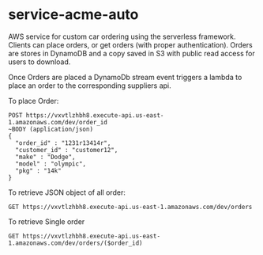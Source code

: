 # service-acme-auto
AWS service for custom car ordering using the serverless framework. Clients can place orders, or get orders (with proper authentication). Orders are stores in DynamoDB and a copy saved in S3 with public read access for users to download.

Once Orders are placed a DynamoDb stream event triggers a lambda to place an order to the corresponding suppliers api.

To place Order:
  ```
  POST https://vxvtlzhbh8.execute-api.us-east-1.amazonaws.com/dev/order_id
  ~BODY (application/json)
  {
	"order_id" : "1231r13414r",
	"customer_id" : "customer12",
	"make" : "Dodge",
	"model" : "olympic",
	"pkg" : "14k"
  }
```

To retrieve JSON object of all order: 
```
GET https://vxvtlzhbh8.execute-api.us-east-1.amazonaws.com/dev/orders
```

To retrieve Single order
```
GET https://vxvtlzhbh8.execute-api.us-east-1.amazonaws.com/dev/orders/($order_id)
```
